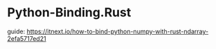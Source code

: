 # Python-Binding.Rust
guide: https://itnext.io/how-to-bind-python-numpy-with-rust-ndarray-2efa5717ed21

